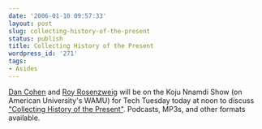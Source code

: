 ```yaml
---
date: '2006-01-10 09:57:33'
layout: post
slug: collecting-history-of-the-present
status: publish
title: Collecting History of the Present
wordpress_id: '271'
tags:
- Asides
---
```


[Dan Cohen](http://www.dancohen.org) and [Roy Rosenzweig](http://cas.gmu.edu/historyarthistory/faculty_staff/biography.php?f=4667) will be on the Koju Nnamdi Show (on American University's WAMU) for Tech Tuesday today at noon to discuss ["Collecting History of the Present"](http://www.wamu.org/programs/kn/06/01/10.php). Podcasts, MP3s, and other formats available.
